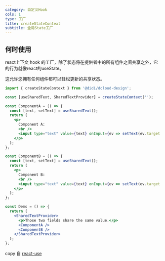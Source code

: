 ```yaml
---
category: 自定义Hook
cols: 1
type: 工厂
title: createStateContext
subtitle: 全局State工厂
---
```


## 何时使用

react上下文 hook 的工厂，除了状态将在提供者中的所有组件之间共享之外，它的行为就像react的useState。

这允许您拥有任何组件都可以轻松更新的共享状态。


```jsx
import { createStateContext } from '@didi/dcloud-design';

const [useSharedText, SharedTextProvider] = createStateContext('');

const ComponentA = () => {
  const [text, setText] = useSharedText();
  return (
    <p>
      Component A:
      <br />
      <input type="text" value={text} onInput={ev => setText(ev.target.value)} />
    </p>
  );
};

const ComponentB = () => {
  const [text, setText] = useSharedText();
  return (
    <p>
      Component B:
      <br />
      <input type="text" value={text} onInput={ev => setText(ev.target.value)} />
    </p>
  );
};

const Demo = () => {
  return (
    <SharedTextProvider>
      <p>Those two fields share the same value.</p>
      <ComponentA />
      <ComponentB />
    </SharedTextProvider>
  );
};
```


copy 自 [react-use](https://github.com/streamich/react-use/blob/master/docs/createStateContext.md)
